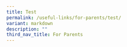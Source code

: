 ```yaml
---
title: Test
permalink: /useful-links/for-parents/test/
variant: markdown
description: ""
third_nav_title: For Parents
---
```

